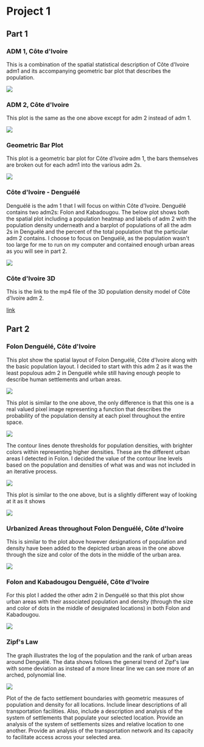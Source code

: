 # Project 1

## Part 1

### ADM 1, Côte d'Ivoire

This is a combination of the spatial statistical description of Côte d'Ivoire adm1 and its accompanying geometric bar plot that describes the population.

![](https://kelannen.github.io/Agent_Based_Modeling/Project_1/Part_1/cote_divoire_project1_part1_img1.png)

### ADM 2, Côte d'Ivoire

This plot is the same as the one above except for adm 2 instead of adm 1.

![](https://kelannen.github.io/Agent_Based_Modeling/Project_1/Part_1/cote_divoire_project1_part1_img2.png)

### Geometric Bar Plot

This plot is a geometric bar plot for Côte d'Ivoire adm 1, the bars themselves are broken out for each adm1 into the various adm 2s.

![](https://kelannen.github.io/Agent_Based_Modeling/Project_1/Part_1/cote_divoire_project1_part1_img3.png)

### Côte d'Ivoire - Denguélé

Denguélé is the adm 1 that I will focus on within Côte d'Ivoire. Denguélé contains two adm2s: Folon and Kabadougou. The below plot shows both the spatial plot including a population heatmap and labels of adm 2 with the population density underneath and a barplot of populations of all the adm 2s in Denguélé and the percent of the total population that the particular adm 2 contains. I choose to focus on Denguélé, as the population wasn't too large for me to run on my computer and contained enough urban areas as you will see in part 2.

![](https://kelannen.github.io/Agent_Based_Modeling/Project_1/Part_1/cote_divoire_project1_part1_img4.png)

### Côte d'Ivoire 3D

This is the link to the mp4 file of the 3D population density model of Côte d'Ivoire adm 2.

[link](https://github.com/kelannen/Agent_Based_Modeling/tree/master/Project_1/Part_1/cote_divoire_gadm_movie.mp4)

## Part 2

### Folon Denguélé, Côte d'Ivoire

This plot show the spatial layout of Folon Denguélé, Côte d'Ivoire along with the basic population layout. I decided to start with this adm 2 as it was the least populous adm 2 in Denguélé while still having enough people to describe human settlements and urban areas.

![](https://kelannen.github.io/Agent_Based_Modeling/Project_1/Part_2/cote_divoire_project1_part2_img1.png)

This plot is similar to the one above, the only difference is that this one is a real valued pixel image representing a function that describes the probability of the population density at each pixel throughout the entire space.

![](https://kelannen.github.io/Agent_Based_Modeling/Project_1/Part_2/cote_divoire_project1_part2_img2.png)

The contour lines denote thresholds for population densities, with brighter colors within representing higher densities. These are the different urban areas I detected in Folon. I decided the value of the contour line levels based on the population and densities of what was and was not included in an iterative process.

![](https://kelannen.github.io/Agent_Based_Modeling/Project_1/Part_2/cote_divoire_project1_part2_img3.png)

This plot is similar to the one above, but is a slightly different way of looking at it as it shows

![](https://kelannen.github.io/Agent_Based_Modeling/Project_1/Part_2/cote_divoire_project1_part2_img4.png)

### Urbanized Areas throughout Folon Denguélé, Côte d'Ivoire

This is similar to the plot above however designations of population and density have been added to the depicted urban areas in the one above through the size and color of the dots in the middle of the urban area.

![](https://kelannen.github.io/Agent_Based_Modeling/Project_1/Part_2/cote_divoire_project1_part2_img5.png)

### Folon and Kabadougou Denguélé, Côte d'Ivoire

For this plot I added the other adm 2 in Denguélé so that this plot show urban areas with their associated population and density (through the size and color of dots in the middle of designated locations) in both Folon and Kabadougou.

![](https://kelannen.github.io/Agent_Based_Modeling/Project_1/Part_2/cote_divoire_project1_part2_img6.png)






### Zipf's Law

The graph illustrates the log of the population and the rank of urban areas around Denguélé. The data shows follows the general trend of Zipf's law with some deviation as instead of a more linear line we can see more of an arched, polynomial line.

![](https://kelannen.github.io/Agent_Based_Modeling/Project_1/Part_2/cote_divoire_project1_part2_img7.png)

Plot of the de facto settlement boundaries with geometric measures of population and density for all locations. Include linear descriptions of all transportation facilities. Also, include a description and analysis of the system of settlements that populate your selected location.
Provide an analysis of the system of settlements sizes and relative location to one another.
Provide an analysis of the transportation network and its capacity to facilitate access across your selected area.

